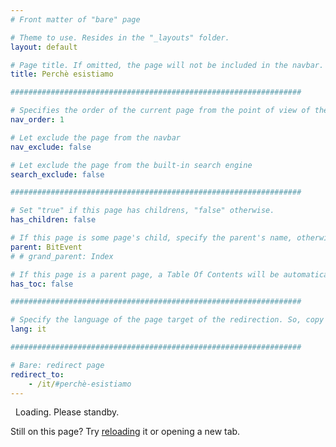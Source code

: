```yaml
---
# Front matter of "bare" page

# Theme to use. Resides in the "_layouts" folder.
layout: default

# Page title. If omitted, the page will not be included in the navbar.
title: Perchè esistiamo

#################################################################

# Specifies the order of the current page from the point of view of the navbar. Can have repetition in the numbers, for parent-child hierarchies.
nav_order: 1

# Let exclude the page from the navbar
nav_exclude: false

# Let exclude the page from the built-in search engine
search_exclude: false

#################################################################

# Set "true" if this page has childrens, "false" otherwise.
has_children: false

# If this page is some page's child, specify the parent's name, otherwise comment out the option. If this page is some page's grandchild, specify grandparent's name, otherwise comment out the option.
parent: BitEvent
# # grand_parent: Index

# If this page is a parent page, a Table Of Contents will be automatically generated containing all related child pages. Use the option below to disable this functionality. Should always be set to "false".
has_toc: false

#################################################################

# Specify the language of the page target of the redirection. So, copy the "lang"-option value of that page. "availableLanguages" is not expected here. The language should be matched in the "redirect_to" URL.
lang: it

#################################################################

# Bare: redirect page
redirect_to:
    - /it/#perchè-esistiamo
---
```


<!-- Bare Page -->

<i class="fa-solid fa-gear fa-spin fa-2x"></i>&nbsp;&nbsp;Loading. Please standby.

Still on this page? Try <a href="javascript:reloadPage();">reloading</a> it or opening a new tab.

